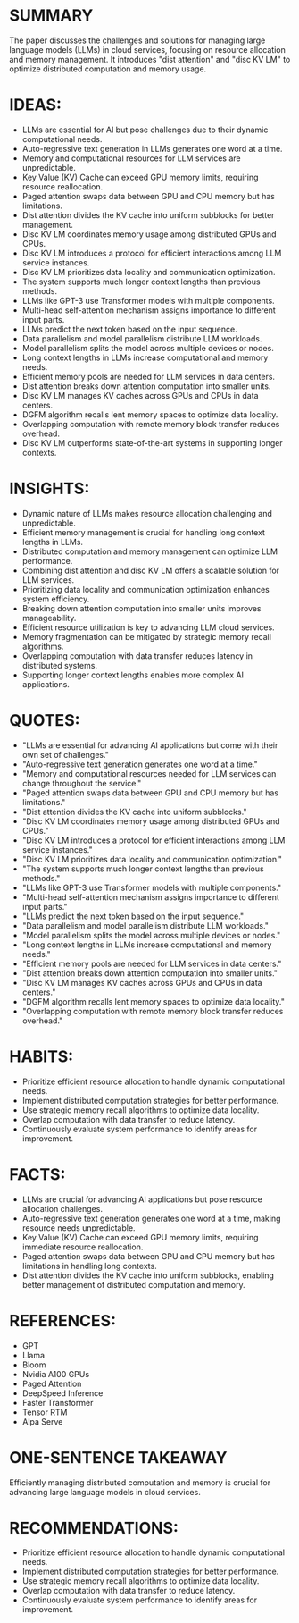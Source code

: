 # SUMMARY
The paper discusses the challenges and solutions for managing large language models (LLMs) in cloud services, focusing on resource allocation and memory management. It introduces "dist attention" and "disc KV LM" to optimize distributed computation and memory usage.

# IDEAS:
- LLMs are essential for AI but pose challenges due to their dynamic computational needs.
- Auto-regressive text generation in LLMs generates one word at a time.
- Memory and computational resources for LLM services are unpredictable.
- Key Value (KV) Cache can exceed GPU memory limits, requiring resource reallocation.
- Paged attention swaps data between GPU and CPU memory but has limitations.
- Dist attention divides the KV cache into uniform subblocks for better management.
- Disc KV LM coordinates memory usage among distributed GPUs and CPUs.
- Disc KV LM introduces a protocol for efficient interactions among LLM service instances.
- Disc KV LM prioritizes data locality and communication optimization.
- The system supports much longer context lengths than previous methods.
- LLMs like GPT-3 use Transformer models with multiple components.
- Multi-head self-attention mechanism assigns importance to different input parts.
- LLMs predict the next token based on the input sequence.
- Data parallelism and model parallelism distribute LLM workloads.
- Model parallelism splits the model across multiple devices or nodes.
- Long context lengths in LLMs increase computational and memory needs.
- Efficient memory pools are needed for LLM services in data centers.
- Dist attention breaks down attention computation into smaller units.
- Disc KV LM manages KV caches across GPUs and CPUs in data centers.
- DGFM algorithm recalls lent memory spaces to optimize data locality.
- Overlapping computation with remote memory block transfer reduces overhead.
- Disc KV LM outperforms state-of-the-art systems in supporting longer contexts.

# INSIGHTS:
- Dynamic nature of LLMs makes resource allocation challenging and unpredictable.
- Efficient memory management is crucial for handling long context lengths in LLMs.
- Distributed computation and memory management can optimize LLM performance.
- Combining dist attention and disc KV LM offers a scalable solution for LLM services.
- Prioritizing data locality and communication optimization enhances system efficiency.
- Breaking down attention computation into smaller units improves manageability.
- Efficient resource utilization is key to advancing LLM cloud services.
- Memory fragmentation can be mitigated by strategic memory recall algorithms.
- Overlapping computation with data transfer reduces latency in distributed systems.
- Supporting longer context lengths enables more complex AI applications.

# QUOTES:
- "LLMs are essential for advancing AI applications but come with their own set of challenges."
- "Auto-regressive text generation generates one word at a time."
- "Memory and computational resources needed for LLM services can change throughout the service."
- "Paged attention swaps data between GPU and CPU memory but has limitations."
- "Dist attention divides the KV cache into uniform subblocks."
- "Disc KV LM coordinates memory usage among distributed GPUs and CPUs."
- "Disc KV LM introduces a protocol for efficient interactions among LLM service instances."
- "Disc KV LM prioritizes data locality and communication optimization."
- "The system supports much longer context lengths than previous methods."
- "LLMs like GPT-3 use Transformer models with multiple components."
- "Multi-head self-attention mechanism assigns importance to different input parts."
- "LLMs predict the next token based on the input sequence."
- "Data parallelism and model parallelism distribute LLM workloads."
- "Model parallelism splits the model across multiple devices or nodes."
- "Long context lengths in LLMs increase computational and memory needs."
- "Efficient memory pools are needed for LLM services in data centers."
- "Dist attention breaks down attention computation into smaller units."
- "Disc KV LM manages KV caches across GPUs and CPUs in data centers."
- "DGFM algorithm recalls lent memory spaces to optimize data locality."
- "Overlapping computation with remote memory block transfer reduces overhead."

# HABITS:
- Prioritize efficient resource allocation to handle dynamic computational needs.
- Implement distributed computation strategies for better performance.
- Use strategic memory recall algorithms to optimize data locality.
- Overlap computation with data transfer to reduce latency.
- Continuously evaluate system performance to identify areas for improvement.

# FACTS:
- LLMs are crucial for advancing AI applications but pose resource allocation challenges.
- Auto-regressive text generation generates one word at a time, making resource needs unpredictable.
- Key Value (KV) Cache can exceed GPU memory limits, requiring immediate resource reallocation.
- Paged attention swaps data between GPU and CPU memory but has limitations in handling long contexts.
- Dist attention divides the KV cache into uniform subblocks, enabling better management of distributed computation and memory.

# REFERENCES:
- GPT
- Llama
- Bloom
- Nvidia A100 GPUs
- Paged Attention
- DeepSpeed Inference
- Faster Transformer
- Tensor RTM
- Alpa Serve

# ONE-SENTENCE TAKEAWAY
Efficiently managing distributed computation and memory is crucial for advancing large language models in cloud services.

# RECOMMENDATIONS:
- Prioritize efficient resource allocation to handle dynamic computational needs.
- Implement distributed computation strategies for better performance.
- Use strategic memory recall algorithms to optimize data locality.
- Overlap computation with data transfer to reduce latency.
- Continuously evaluate system performance to identify areas for improvement.